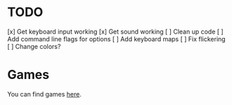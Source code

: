 # TODO
[x] Get keyboard input working
[x] Get sound working
[ ] Clean up code
[ ] Add command line flags for options
[ ] Add keyboard maps
[ ] Fix flickering
[ ] Change colors?

# Games
You can find games [here](http://www.zophar.net/pdroms/chip8/chip-8-games-pack.html).
